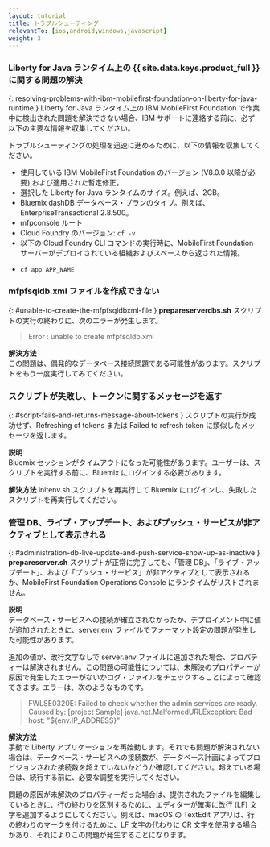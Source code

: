 ```yaml
---
layout: tutorial
title: トラブルシューティング
relevantTo: [ios,android,windows,javascript]
weight: 3
---
```

<!-- NLS_CHARSET=UTF-8 -->
### Liberty for Java ランタイム上の {{ site.data.keys.product_full }} に関する問題の解決	
{: resolving-problems-with-ibm-mobilefirst-foundation-on-liberty-for-java-runtime }
Liberty for Java ランタイム上の IBM MobileFirst Foundation で作業中に検出された問題を解決できない場合、IBM サポートに連絡する前に、必ず以下の主要な情報を収集してください。

トラブルシューティングの処理を迅速に進めるために、以下の情報を収集してください。

* 使用している IBM MobileFirst Foundation のバージョン (V8.0.0 以降が必要) および適用された暫定修正。
* 選択した Liberty for Java ランタイムのサイズ。例えば、2GB。
* Bluemix dashDB データベース・プランのタイプ。例えば、EnterpriseTransactional 2.8.500。
* mfpconsole ルート
* Cloud Foundry のバージョン: `cf -v` 
* 以下の  Cloud Foundry CLI コマンドの実行時に、MobileFirst Foundation サーバーがデプロイされている組織およびスペースから返された情報。
 - `cf app APP_NAME`

### mfpfsqldb.xml ファイルを作成できない
{: #unable-to-create-the-mfpfsqldbxml-file }
**prepareserverdbs.sh** スクリプトの実行の終わりに、次のエラーが発生します。

> Error : unable to create mfpfsqldb.xml

**解決方法**  
この問題は、偶発的なデータベース接続問題である可能性があります。スクリプトをもう一度実行してみてください。

### スクリプトが失敗し、トークンに関するメッセージを返す	
{: #script-fails-and-returns-message-about-tokens }
スクリプトの実行が成功せず、Refreshing cf tokens または Failed to refresh token に類似したメッセージを返します。

**説明**  
Bluemix セッションがタイムアウトになった可能性があります。ユーザーは、スクリプトを実行する前に、Bluemix にログインする必要があります。

**解決方法**
initenv.sh スクリプトを再実行して Bluemix にログインし、失敗したスクリプトを再実行してください。

### 管理 DB、ライブ・アップデート、およびプッシュ・サービスが非アクティブとして表示される	
{: #administration-db-live-update-and-push-service-show-up-as-inactive }
**prepareserver.sh** スクリプトが正常に完了しても、「管理 DB」、「ライブ・アップデート」、および「プッシュ・サービス」が非アクティブとして表示されるか、MobileFirst Foundation Operations Console にランタイムがリストされません。

**説明**  
データベース・サービスへの接続が確立されなかったか、デプロイメント中に値が追加されたときに、server.env ファイルでフォーマット設定の問題が発生した可能性があります。

追加の値が、改行文字なしで server.env ファイルに追加された場合、プロパティーは解決されません。この問題の可能性については、未解決のプロパティーが原因で発生したエラーがないかログ・ファイルをチェックすることによって確認できます。エラーは、次のようなものです。

> FWLSE0320E: Failed to check whether the admin services are ready. Caused by: [project Sample] java.net.MalformedURLException: Bad host: "${env.IP_ADDRESS}"

**解決方法**  
手動で Liberty アプリケーションを再始動します。それでも問題が解決されない場合は、データベース・サービスへの接続数が、データベース計画によってプロビジョンされた接続数を超えていないかどうか確認してください。超えている場合は、続行する前に、必要な調整を実行してください。

問題の原因が未解決のプロパティーだった場合は、提供されたファイルを編集しているときに、行の終わりを区別するために、エディターが確実に改行 (LF) 文字を追加するようにしてください。例えば、macOS の TextEdit アプリは、行の終わりのマークを付けるために、LF 文字の代わりに CR 文字を使用する場合があり、それによりこの問題が発生することになります。

